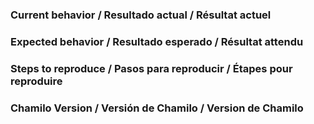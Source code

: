 ### Current behavior / Resultado actual / Résultat actuel

### Expected behavior / Resultado esperado / Résultat attendu

### Steps to reproduce / Pasos para reproducir / Étapes pour reproduire

### Chamilo Version / Versión de Chamilo / Version de Chamilo

